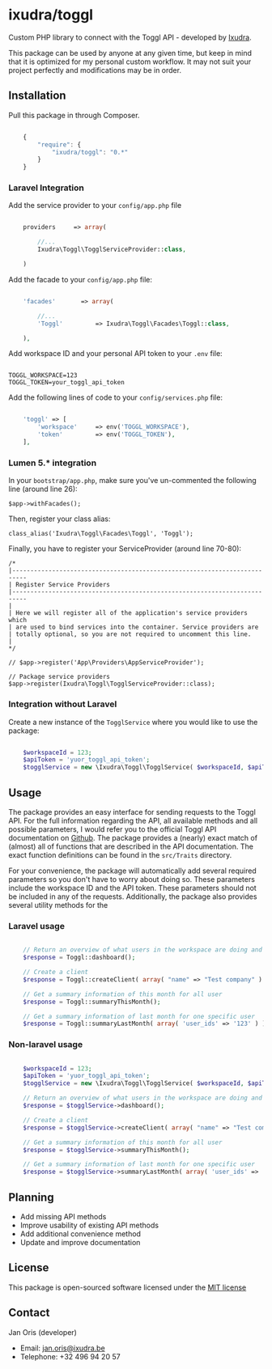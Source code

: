 ixudra/toggl
================

Custom PHP library to connect with the Toggl API - developed by [Ixudra](http://ixudra.be).

This package can be used by anyone at any given time, but keep in mind that it is optimized for my personal custom workflow. It may not suit your project perfectly and modifications may be in order.



## Installation

Pull this package in through Composer.

```js

    {
        "require": {
            "ixudra/toggl": "0.*"
        }
    }

```



### Laravel Integration

Add the service provider to your `config/app.php` file

```php

    providers     => array(

        //...
        Ixudra\Toggl\TogglServiceProvider::class,

    )

```

Add the facade to your `config/app.php` file:

```php

    'facades'       => array(

        //...
        'Toggl'         => Ixudra\Toggl\Facades\Toggl::class,

    ),

```

Add workspace ID and your personal API token to your `.env` file:

```

TOGGL_WORKSPACE=123
TOGGL_TOKEN=your_toggl_api_token

```

Add the following lines of code to your `config/services.php` file:

```php

    'toggl' => [
        'workspace'     => env('TOGGL_WORKSPACE'),
        'token'         => env('TOGGL_TOKEN'),
    ],

```


### Lumen 5.* integration

In your `bootstrap/app.php`, make sure you've un-commented the following line (around line 26):

```
$app->withFacades();
```

Then, register your class alias:
```
class_alias('Ixudra\Toggl\Facades\Toggl', 'Toggl');
```

Finally, you have to register your ServiceProvider (around line 70-80):

```
/*
|--------------------------------------------------------------------------
| Register Service Providers
|--------------------------------------------------------------------------
|
| Here we will register all of the application's service providers which
| are used to bind services into the container. Service providers are
| totally optional, so you are not required to uncomment this line.
|
*/

// $app->register('App\Providers\AppServiceProvider');

// Package service providers
$app->register(Ixudra\Toggl\TogglServiceProvider::class);
```


### Integration without Laravel

Create a new instance of the `TogglService` where you would like to use the package:

```php

    $workspaceId = 123;
    $apiToken = 'yuor_toggl_api_token';
    $togglService = new \Ixudra\Toggl\TogglService( $workspaceId, $apiToken );

```



## Usage

The package provides an easy interface for sending requests to the Toggl API. For the full information regarding the API,
all available methods and all possible parameters, I would refer you to the official Toggl API documentation on 
[Github](https://github.com/toggl/toggl_api_docs). The package provides a (nearly) exact match of (almost) all of functions 
that are described in the API documentation. The exact function definitions can be found in the `src/Traits` directory.

For your convenience, the package will automatically add several required parameters so you don't have to worry about 
doing so. These parameters include the workspace ID and the API token. These parameters should not be included in any
of the requests. Additionally, the package also provides several utility methods for the 


### Laravel usage

```php

    // Return an overview of what users in the workspace are doing and have been doing
    $response = Toggl::dashboard();

    // Create a client
    $response = Toggl::createClient( array( "name" => "Test company" ) ) );

    // Get a summary information of this month for all user 
    $response = Toggl::summaryThisMonth();

    // Get a summary information of last month for one specific user 
    $response = Toggl::summaryLastMonth( array( 'user_ids' => '123' ) ) );

```


### Non-laravel usage

```php

    $workspaceId = 123;
    $apiToken = 'yuor_toggl_api_token';
    $togglService = new \Ixudra\Toggl\TogglService( $workspaceId, $apiToken );

    // Return an overview of what users in the workspace are doing and have been doing
    $response = $togglService->dashboard();

    // Create a client
    $response = $togglService->createClient( array( "name" => "Test company" ) ) );

    // Get a summary information of this month for all user 
    $response = $togglService->summaryThisMonth();

    // Get a summary information of last month for one specific user 
    $response = $togglService->summaryLastMonth( array( 'user_ids' => '123' ) ) );

```




## Planning

- Add missing API methods
- Improve usability of existing API methods
- Add additional convenience method
- Update and improve documentation




## License

This package is open-sourced software licensed under the [MIT license](http://opensource.org/licenses/MIT)




## Contact

Jan Oris (developer)

- Email: jan.oris@ixudra.be
- Telephone: +32 496 94 20 57

